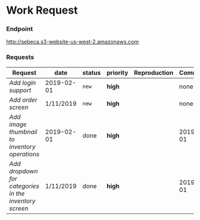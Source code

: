 # Work Request

### Endpoint
http://sebeca.s3-website-us-west-2.amazonaws.com

### Requests
Request | date | status | priority | Reproduction | Comments
--- | --- | --- | --- | --- | ---
*Add login support* | 2019-02-01 | `new` | **high** | | none
*Add order screen* | 1/11/2019 | `new` | **high** | | none
*Add image thumbnail to inventory operations* | 2019-02-01 | done | **high** | | 2019-02-01
*Add dropdown for categories in the inventory screen* | 1/11/2019 | done | **high** | | 2019-02-01
